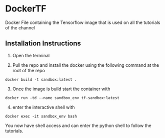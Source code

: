 # DockerTF
Docker File containing the Tensorflow image that is used on all the tutorials of the channel


## Installation Instructions

1) Open the terminal

2) Pull the repo and install the docker using the following command at the root of the repo

`docker build -t sandbox:latest .`

3) Once the image is build start the container with

`docker run -td --name sandbox_env tf-sandbox:latest`

4) enter the interactive shell with

`docker exec -it sandbox_env bash`

You now have shell access and can enter the python shell to follow the tutorials.